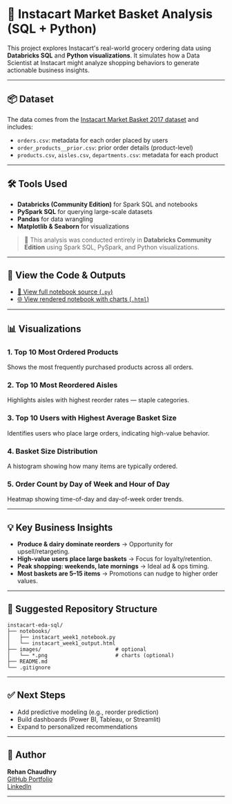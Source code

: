 
# 🛒 Instacart Market Basket Analysis (SQL + Python)

This project explores Instacart's real-world grocery ordering data using **Databricks SQL** and **Python visualizations**. It simulates how a Data Scientist at Instacart might analyze shopping behaviors to generate actionable business insights.

---

## 📦 Dataset

The data comes from the [Instacart Market Basket 2017 dataset](https://www.kaggle.com/competitions/instacart-market-basket-analysis/data) and includes:

- `orders.csv`: metadata for each order placed by users
- `order_products__prior.csv`: prior order details (product-level)
- `products.csv`, `aisles.csv`, `departments.csv`: metadata for each product

---

## 🛠 Tools Used

- **Databricks (Community Edition)** for Spark SQL and notebooks
- **PySpark SQL** for querying large-scale datasets
- **Pandas** for data wrangling
- **Matplotlib & Seaborn** for visualizations

> 🧠 This analysis was conducted entirely in **Databricks Community Edition** using Spark SQL, PySpark, and Python visualizations.

---

## 📁 View the Code & Outputs

- [📄 View full notebook source (`.py`)](notebooks/instacart_week1_notebook.py)
- [🌐 View rendered notebook with charts (`.html`)](notebooks/instacart_week1_output.html)

---

## 📊 Visualizations

### 1. **Top 10 Most Ordered Products**
Shows the most frequently purchased products across all orders.

### 2. **Top 10 Most Reordered Aisles**
Highlights aisles with highest reorder rates — staple categories.

### 3. **Top 10 Users with Highest Average Basket Size**
Identifies users who place large orders, indicating high-value behavior.

### 4. **Basket Size Distribution**
A histogram showing how many items are typically ordered.

### 5. **Order Count by Day of Week and Hour of Day**
Heatmap showing time-of-day and day-of-week order trends.

---

## 💡 Key Business Insights

- **Produce & dairy dominate reorders** → Opportunity for upsell/retargeting.
- **High-value users place large baskets** → Focus for loyalty/retention.
- **Peak shopping: weekends, late mornings** → Ideal ad & ops timing.
- **Most baskets are 5–15 items** → Promotions can nudge to higher order values.

---

## 📁 Suggested Repository Structure

```
instacart-eda-sql/
├── notebooks/
│   ├── instacart_week1_notebook.py
│   └── instacart_week1_output.html
├── images/                        # optional
│   └── *.png                      # charts (optional)
├── README.md
└── .gitignore
```

---

## ✅ Next Steps

- Add predictive modeling (e.g., reorder prediction)
- Build dashboards (Power BI, Tableau, or Streamlit)
- Expand to personalized recommendations

---

## 🔗 Author

**Rehan Chaudhry**  
[GitHub Portfolio](https://github.com/rehansc)  
[LinkedIn](https://www.linkedin.com)

---
